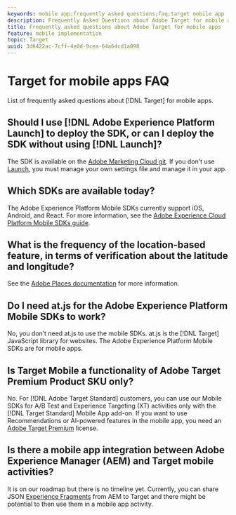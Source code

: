 ```yaml
---
keywords: mobile app;frequently asked questions;faq;target mobile app
description: Frequently Asked Questions about Adobe Target for mobile apps.
title: Frequently asked questions about Adobe Target for mobile apps
feature: mobile implementation
topic: Target
uuid: 3d6422ac-7cff-4e0d-9cea-64a64cd1a098
---
```


# Target for mobile apps FAQ

List of frequently asked questions about [!DNL Target] for mobile apps.

## Should I use [!DNL Adobe Experience Platform Launch] to deploy the SDK, or can I deploy the SDK without using [!DNL Launch]?

The SDK is available on the [Adobe Marketing Cloud git](https://github.com/Adobe-Marketing-Cloud/acp-sdks/). If you don't use [Launch](https://experienceleague.adobe.com/docs/launch/using/overview.html), you must manage your own settings file and manage it in your app. 

## Which SDKs are available today?

The Adobe Experience Platform Mobile SDKs currently support iOS, Android, and React. For more information, see the [Adobe Experience Cloud Platform Mobile SDKs guide](https://aep-sdks.gitbook.io/docs/).

## What is the frequency of the location-based feature, in terms of verification about the latitude and longitude?

See the [Adobe Places documentation](https://placesdocs.com/places-services-by-adobe-documentation/) for more information.

## Do I need at.js for the Adobe Experience Platform Mobile SDKs to work?

No, you don’t need at.js to use the mobile SDKs. at.js is the [!DNL Target] JavaScript library for websites. The Adobe Experience Platform Mobile SDKs are for mobile apps.

## Is Target Mobile a functionality of Adobe Target Premium Product SKU only?

No. For [!DNL Adobe Target Standard] customers, you can use our Mobile SDKs for A/B Test and Experience Targeting (XT) activities only with the [!DNL Target Standard] Mobile App add-on. If you want to use Recommendations or AI-powered features in the mobile app, you need an [Adobe Target Premium](/help/c-intro/intro.md#premium) license.

## Is there a mobile app integration between Adobe Experience Manager (AEM) and Target mobile activities?

It is on our roadmap but there is no timeline yet. Currently, you can share JSON [Experience Fragments](/help/c-experiences/c-manage-content/aem-experience-fragments.md) from AEM to Target and there might be potential to then use them in a mobile app activity.  
